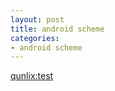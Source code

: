 ```yaml
---
layout: post
title: android scheme
categories:
- android scheme
---
```

[qunlix:test](qunlix:test "qunlix")
